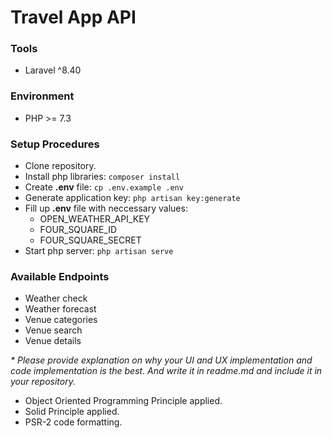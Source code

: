 # Travel App API

### Tools

-   Laravel ^8.40

### Environment

-   PHP >= 7.3

### Setup Procedures

-   Clone repository.
-   Install php libraries: `composer install`
-   Create **.env** file: `cp .env.example .env`
-   Generate application key: `php artisan key:generate`
-   Fill up **.env** file with neccessary values:
    -   OPEN_WEATHER_API_KEY
    -   FOUR_SQUARE_ID
    -   FOUR_SQUARE_SECRET
-   Start php server: `php artisan serve`

### Available Endpoints

-   Weather check
-   Weather forecast
-   Venue categories
-   Venue search
-   Venue details

_\* Please provide explanation on why your UI and UX implementation and code implementation is the best. And write it in readme.md and include it in your repository._

-   Object Oriented Programming Principle applied.
-   Solid Principle applied.
-   PSR-2 code formatting.
